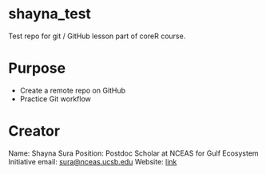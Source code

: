 # shayna_test
Test repo for git / GitHub lesson part of coreR course.

# Purpose

- Create a remote repo on GitHub
- Practice Git workflow

# Creator
Name: Shayna Sura
Position: Postdoc Scholar at NCEAS for Gulf Ecosystem Initiative
email: [sura@nceas.ucsb.edu](mailto:sura@nceas.ucsb.edu)
Website: [link](shaynasura.weebly.com)
